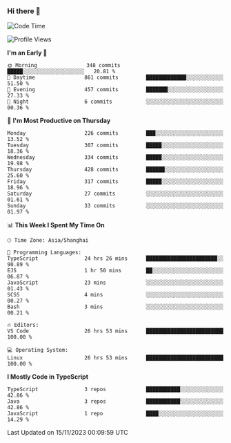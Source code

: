 ### Hi there 👋

<!--
**waynelwz/waynelwz** is a ✨ _special_ ✨ repository because its `README.md` (this file) appears on your GitHub profile.

Here are some ideas to get you started:

- 🔭 I’m currently working on ...
- 🌱 I’m currently learning ...
- 👯 I’m looking to collaborate on ...
- 🤔 I’m looking for help with ...
- 💬 Ask me about ...
- 📫 How to reach me: ...
- 😄 Pronouns: ...
- ⚡ Fun fact: ...
-->

<!--START_SECTION:waka-->
![Code Time](http://img.shields.io/badge/Code%20Time-2%2C116%20hrs%2054%20mins-blue)

![Profile Views](http://img.shields.io/badge/Profile%20Views-0-blue)

**I'm an Early 🐤** 

```text
🌞 Morning                348 commits         █████░░░░░░░░░░░░░░░░░░░░   20.81 % 
🌆 Daytime                861 commits         █████████████░░░░░░░░░░░░   51.50 % 
🌃 Evening                457 commits         ███████░░░░░░░░░░░░░░░░░░   27.33 % 
🌙 Night                  6 commits           ░░░░░░░░░░░░░░░░░░░░░░░░░   00.36 % 
```
📅 **I'm Most Productive on Thursday** 

```text
Monday                   226 commits         ███░░░░░░░░░░░░░░░░░░░░░░   13.52 % 
Tuesday                  307 commits         █████░░░░░░░░░░░░░░░░░░░░   18.36 % 
Wednesday                334 commits         █████░░░░░░░░░░░░░░░░░░░░   19.98 % 
Thursday                 428 commits         ██████░░░░░░░░░░░░░░░░░░░   25.60 % 
Friday                   317 commits         █████░░░░░░░░░░░░░░░░░░░░   18.96 % 
Saturday                 27 commits          ░░░░░░░░░░░░░░░░░░░░░░░░░   01.61 % 
Sunday                   33 commits          ░░░░░░░░░░░░░░░░░░░░░░░░░   01.97 % 
```


📊 **This Week I Spent My Time On** 

```text
🕑︎ Time Zone: Asia/Shanghai

💬 Programming Languages: 
TypeScript               24 hrs 26 mins      ███████████████████████░░   90.89 % 
EJS                      1 hr 50 mins        ██░░░░░░░░░░░░░░░░░░░░░░░   06.87 % 
JavaScript               23 mins             ░░░░░░░░░░░░░░░░░░░░░░░░░   01.43 % 
SCSS                     4 mins              ░░░░░░░░░░░░░░░░░░░░░░░░░   00.27 % 
Bash                     3 mins              ░░░░░░░░░░░░░░░░░░░░░░░░░   00.21 % 

🔥 Editors: 
VS Code                  26 hrs 53 mins      █████████████████████████   100.00 % 

💻 Operating System: 
Linux                    26 hrs 53 mins      █████████████████████████   100.00 % 
```

**I Mostly Code in TypeScript** 

```text
TypeScript               3 repos             ███████████░░░░░░░░░░░░░░   42.86 % 
Java                     3 repos             ███████████░░░░░░░░░░░░░░   42.86 % 
JavaScript               1 repo              ████░░░░░░░░░░░░░░░░░░░░░   14.29 % 
```




 Last Updated on 15/11/2023 00:09:59 UTC
<!--END_SECTION:waka-->
